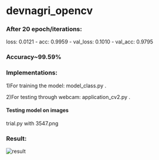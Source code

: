 # devnagri_opencv
### After 20 epoch/iterations:
loss: 0.0121 - acc: 0.9959 - val_loss: 0.1010 - val_acc: 0.9795

### Accuracy~99.59%

### Implementations:
1)For training the model: model_class.py .

2)For testing through webcam: application_cv2.py .

#### Testing model on images
trial.py with 3547.png

### Result:
![result](Devanagri_g.gif)
